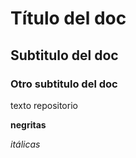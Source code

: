 # Título del doc

## Subtitulo del doc

### Otro subtitulo del doc

texto repositorio

**negritas**

*itálicas*
